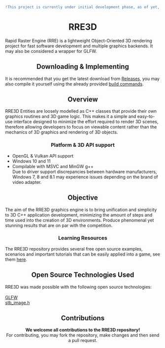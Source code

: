 ```diff
!This project is currently under initial development phase, as of yet, it's not recommended for actual use.
```
<h1 align="center"><strong>RRE3D</strong></h1>
Rapid Raster Engine (RRE) is a lightweight Object-Oriented 3D rendering project for fast software development and multiple graphics backends.
It may also be considered a wrapper for GLFW.

<h2 align="center"><strong>Downloading & Implementing</strong></h2>
It is recommended that you get the latest download from <a href="https://github.com/vortexdevsoftware/RRE3D/releases">Releases</a>, you may also compile it yourself
using the already provided <a href="BUILD.md">build commands</a>.

<h2 align="center"><strong>Overview</strong></h2>
RRE3D Entities are loosely modelled as C++ classes that provide their own graphics routines and 3D game logic. This makes it a simple and easy-to-use interface designed to minimize the effort required to render 3D scenes, therefore allowing developers to focus on viewable content rather than the mechanics of 3D graphics and rendering of 3D objects.

<h3 align="center"><strong>Platform & 3D API support</strong></h3>
<ul>
  <li>OpenGL & Vulkan API support</li>
  <li>Windows 10 and 11</li>
  <li>Compilable with MSVC and MinGW g++</li>
Due to driver support discrepancies between hardware manufacturers, Windows 7, 8 and 8.1 may experience issues depending on the brand of video adapter.
</ul>

<h2 align="center"><strong>Objective</strong></h2>
The aim of the RRE3D graphics engine is to bring unification and simplicity to 3D C++ application development, minimizing the amount of steps and time used into the creation of 3D environments. Produce phenomenal yet stunning results that are on par with the competition. <br>

<h3 align="center">Learning Resources</h3>
The RRE3D repository provides several free open source examples, scenarios and important tutorials that can be easily applied into a game, see them <a href="https://github.com/vortexdevsoftware/RRE3D/tree/main/examples">here</a>.<br>

<h2 align="center"><strong>Open Source Technologies Used</strong></h2>
RRE3D was made possible with the following open source technologies:<br><br>
<a href="https://www.glfw.org/">GLFW</a><br>
<a href="https://github.com/nothings/stb">stb_image.h</a><br>

<h2 align="center"><strong>Contributions</strong></h2>

<p align="center"><strong>We welcome all contributions to the RRE3D repository!</strong><br>
For contributing, you may fork the repository, make changes and then send a pull request.</p>
